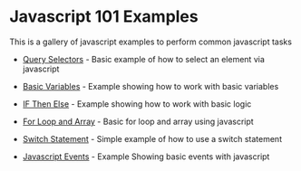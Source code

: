 Javascript 101 Examples
=========

This is a gallery of javascript examples to perform common javascript tasks


* [Query Selectors](http://jsfiddle.net/eklimcz/nw2pm/ "relative positioning") - Basic example of how to select an element via javascript

* [Basic Variables](http://jsfiddle.net/eklimcz/2SGqf/ "Basic Variables") - Example showing how to work with basic variables

* [IF Then Else](http://jsfiddle.net/eklimcz/37Jx6/ "If Then Else") - Example showing how to work with basic logic

* [For Loop and Array](http://jsfiddle.net/eklimcz/3pePx/ "For Loop and Array") - Basic for loop and array using javascript

* [Switch Statement](http://jsfiddle.net/eklimcz/mbLb4/ "Javascript - Switch Statement") - Simple example of how to use a switch statement

* [Javascript Events](http://jsfiddle.net/eklimcz/6Ps5q/ "Javascript - Events") - Example Showing basic events with javascript
